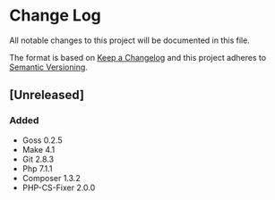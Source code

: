 # Change Log
All notable changes to this project will be documented in this file.

The format is based on [Keep a Changelog](http://keepachangelog.com/)
and this project adheres to [Semantic Versioning](http://semver.org/).

## [Unreleased]
### Added
- Goss 0.2.5
- Make 4.1
- Git 2.8.3
- Php 7.1.1
- Composer 1.3.2
- PHP-CS-Fixer 2.0.0
